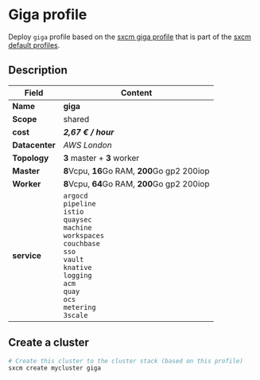# Giga profile

Deploy `giga` profile based on the [sxcm giga profile](https://raw.githubusercontent.com/startxfr/sxcm/main/src/profiles/install-config-giga.yml) that is part of the [sxcm default profiles](../../3-profiles).

## Description

| Field          | Content                                                                                                                                           |
| -------------- | ------------------------------------------------------------------------------------------------------------------------------------------------- |
| **Name**       | **giga**                                                                                                                                          |
| **Scope**      | shared                                                                                                                                            |
| **cost**       | ***2,67 € / hour***                                                                                                                               |
| **Datacenter** | _AWS London_                                                                                                                                      |
| **Topology**   | **3** master + **3** worker                                                                                                                       |
| **Master**     | **8**Vcpu, **16**Go RAM, **200**Go gp2  200iop                                                                                                    |
| **Worker**     | **8**Vcpu,  **64**Go RAM, **200**Go gp2  200iop                                                                                                   |
| **service**    | `argocd`  <br/> `pipeline`  <br/> `istio`  <br/> `quaysec`  <br/> `machine`  <br/> `workspaces`  <br/> `couchbase`  <br/> `sso`  <br/> `vault`  <br/> `knative`  <br/> `logging`  <br/> `acm`  <br/> `quay`  <br/> `ocs`  <br/> `metering`  <br/> `3scale` |

## Create a cluster

```bash
# Create this cluster to the cluster stack (based on this profile)
sxcm create mycluster giga
```
